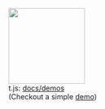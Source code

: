 <img src="https://mntn-dev.github.io/t.js/t.js.png" height="150" width="150" alt=""/><br/>
t.js: <a href="https://mntn-dev.github.io/t.js/" target="_blank">docs/demos</a><br/>
(Checkout a simple <a href="https://rawgit.com/mntn-dev/t.js/master/demo.htm" target="_blank">demo</a>)

